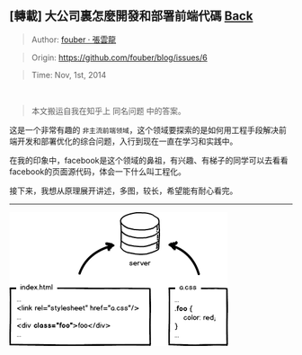 ## [轉載] 大公司裏怎麼開發和部署前端代碼 [Back](./../post.md)

> Author: [fouber · 張雲龍](https://github.com/fouber)

> Origin: https://github.com/fouber/blog/issues/6 

> Time: Nov, 1st, 2014

<br />

> 本文搬运自我在知乎上 同名问题 中的答案。

这是一个非常有趣的 `非主流前端领域`，这个领域要探索的是如何用工程手段解决前端开发和部署优化的综合问题，入行到现在一直在学习和实践中。

在我的印象中，facebook是这个领域的鼻祖，有兴趣、有梯子的同学可以去看看facebook的页面源代码，体会一下什么叫工程化。

接下来，我想从原理展开讲述，多图，较长，希望能有耐心看完。

----

![](1.png)